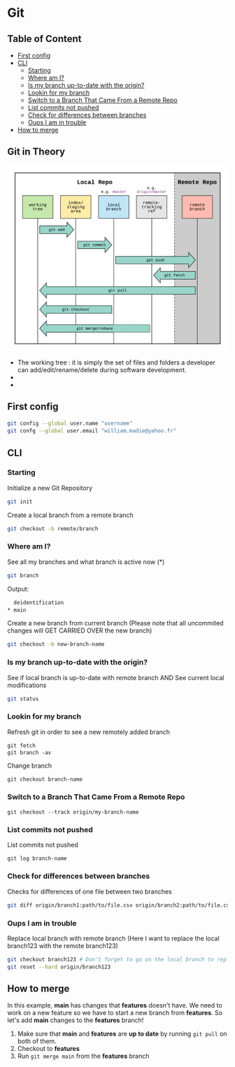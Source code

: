 # Git
## Table of Content

- [First config](#first-config)
- [CLI](#cli)
  - [Starting](#starting)
  - [Where am I?](#where-am-i)
  - [Is my branch up-to-date with the origin?](#is-my-branch-up-to-date-with-the-origin)
  - [Lookin for my branch](#lookin-for-my-branch)
  - [Switch to a Branch That Came From a Remote Repo](#switch-to-a-branch-that-came-from-a-remote-repo)
  - [List commits not pushed](#list-commits-not-pushed)
  - [Check for differences between branches](#check-for-differences-between-branches)
  - [Oups I am in trouble](#oups-i-am-in-trouble)
- [How to merge](#how-to-merge)

## Git in Theory

![git-workflow-diagram](/devOps/git/resources/git-workflow.png)

- The working tree : it is simply the set of files and folders a developer can add/edit/rename/delete during software development.
- 
- 
## First config

```bash
git config --global user.name "username"
git confg --global user.email "william.madie@yahoo.fr"
```

## CLI

### Starting

Initialize a new Git Repository
```bash
git init
```

Create a local branch from a remote branch
```bash
git checkout -b remote/branch
```

### Where am I?

See all my branches and what branch is active now (*)
```bash
git branch
```
Output:
```bash
  deidentification
* main
```

Create a new branch from current branch
(Please note that all uncommited changes will GET CARRIED OVER the new branch)
```bash
git checkout -b new-branch-name
```

### Is my branch up-to-date with the origin?

See if local branch is up-to-date with remote branch AND See current
local modifications
```bash
git status
```

### Lookin for my branch

Refresh git in order to see a new remotely added branch
```
git fetch
git branch -av
```

Change branch
```
git checkout branch-name
```

### Switch to a Branch That Came From a Remote Repo

```
git checkout --track origin/my-branch-name
```

### List commits not pushed

List commits not pushed
```
git log branch-name
```

### Check for differences between branches

Checks for differences of one file between two branches
```bash
git diff origin/branch1:path/to/file.csv origin/branch2:path/to/file.csv
```

### Oups I am in trouble

Replace local branch with remote branch
(Here I want to replace the local branch123 with the remote branch123)
```bash
git checkout branch123 # Don't forget to go on the local branch to replace before reset
git reset --hard origin/branch123
```

## How to merge

In this example, **main** has changes that **features** doesn't have. We need to work on a new feature so we have to start a new branch from **features**. So let's add **main** changes to the **features** branch!

1. Make sure that **main** and **features** are **up to date** by running `git pull` on both of them.
2. Checkout to **features**
3. Run `git merge main` from the **features** branch

